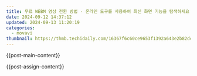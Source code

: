 ```yaml
---
title: 무료 WEBM 영상 전환 방법 - 온라인 도구를 사용하여 최신 화면 기능을 탐색하세요
date: 2024-09-12 14:37:12
updated: 2024-09-13 11:20:19
categories:
  - movavi
thumbnail: https://thmb.techidaily.com/16367f6c60ce9653f1392a643e2b82dc02b50b35ff890c97d3a0607584104c84.jpg
---
```


{{post-main-content}}

<ins class="adsbygoogle"
     style="display:block"
     data-ad-format="autorelaxed"
     data-ad-client="ca-pub-7571918770474297"
     data-ad-slot="1223367746"></ins>

{{post-assign-content}}

<ins class="adsbygoogle"
     style="display:block"
     data-ad-client="ca-pub-7571918770474297"
     data-ad-slot="8358498916"
     data-ad-format="auto"
     data-full-width-responsive="true"></ins>
